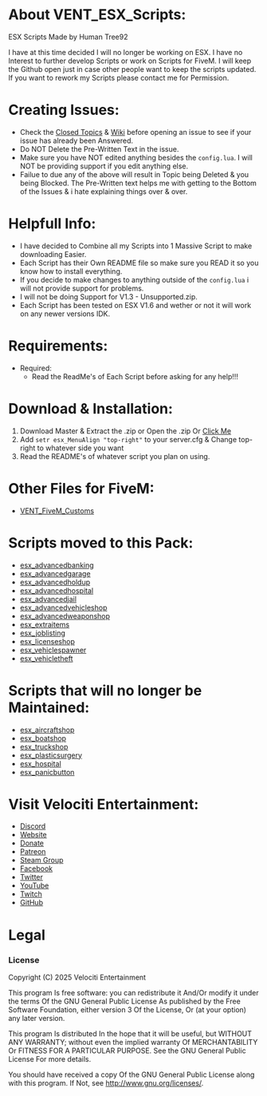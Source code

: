 # About VENT_ESX_Scripts:
ESX Scripts Made by Human Tree92

I have at this time decided I will no longer be working on ESX. I have no Interest to further develop Scripts or work on Scripts for FiveM. I will keep the Github open just in case other people want to keep the scripts updated. If you want to rework my Scripts please contact me for Permission.

# Creating Issues:
* Check the [Closed Topics]( https://github.com/HumanTree92/VENT_ESX_Scripts/issues?q=is%3Aissue+is%3Aclosed ) & [Wiki]( https://github.com/HumanTree92/VENT_ESX_Scripts/wiki ) before opening an issue to see if your issue has already been Answered.
* Do NOT Delete the Pre-Written Text in the issue.
* Make sure you have NOT edited anything besides the `config.lua`. I will NOT be providing support if you edit anything else.
* Failue to due any of the above will result in Topic being Deleted & you being Blocked. The Pre-Written text helps me with getting to the Bottom of the Issues & i hate explaining things over & over.

# Helpfull Info:
* I have decided to Combine all my Scripts into 1 Massive Script to make downloading Easier.
* Each Script has their Own README file so make sure you READ it so you know how to install everything.
* If you decide to make changes to anything outside of the `config.lua` i will not provide support for problems.
* I will not be doing Support for V1.3 - Unsupported.zip.
* Each Script has been tested on ESX V1.6 and wether or not it will work on any newer versions IDK.

# Requirements:
* Required:
  * Read the ReadMe's of Each Script before asking for any help!!!

# Download & Installation:
1) Download Master & Extract the .zip or Open the .zip Or [Click Me]( https://github.com/HumanTree92/VENT_ESX_Scripts/archive/refs/heads/main.zip )
2) Add `setr esx_MenuAlign "top-right"` to your server.cfg & Change top-right to whatever side you want
3) Read the README's of whatever script you plan on using.

# Other Files for FiveM:
* [VENT_FiveM_Customs]( https://github.com/HumanTree92/VENT_FiveM_Customs )

# Scripts moved to this Pack:
* [esx_advancedbanking]( https://github.com/HumanTree92/esx_advancedbanking )
* [esx_advancedgarage]( https://github.com/HumanTree92/esx_advancedgarage )
* [esx_advancedholdup]( https://github.com/HumanTree92/esx_advancedholdup )
* [esx_advancedhospital]( https://github.com/HumanTree92/esx_advancedhospital )
* [esx_advancedjail]( https://github.com/HumanTree92/esx_advancedjail )
* [esx_advancedvehicleshop]( https://github.com/HumanTree92/esx_advancedvehicleshop )
* [esx_advancedweaponshop]( https://github.com/HumanTree92/esx_advancedweaponshop )
* [esx_extraitems]( https://github.com/HumanTree92/esx_extraitems )
* [esx_joblisting]( https://github.com/HumanTree92/esx_joblisting )
* [esx_licenseshop]( https://github.com/HumanTree92/esx_licenseshop )
* [esx_vehiclespawner]( https://github.com/HumanTree92/esx_vehiclespawner )
* [esx_vehicletheft]( https://github.com/HumanTree92/esx_vehicletheft )

# Scripts that will no longer be Maintained:
* [esx_aircraftshop]( https://github.com/HumanTree92/esx_aircraftshop )
* [esx_boatshop]( https://github.com/HumanTree92/esx_boatshop )
* [esx_truckshop]( https://github.com/HumanTree92/esx_truckshop )
* [esx_plasticsurgery]( https://github.com/HumanTree92/esx_plasticsurgery )
* [esx_hospital]( https://github.com/HumanTree92/esx_hospital )
* [esx_panicbutton]( https://github.com/HumanTree92/esx_panicbutton )

# Visit Velociti Entertainment:
* [Discord]( https://discord.velocitientertainment.com )
* [Website]( https://velocitientertainment.com )
* [Donate]( https://velocitientertainment.weebly.com/donations.html )
* [Patreon]( https://www.patreon.com/VelocitiEntertainment?fan_landing=true )
* [Steam Group]( https://steamcommunity.com/groups/velocitientertainment )
* [Facebook]( https://facebook.com/VelocitiEntertainment )
* [Twitter]( https://twitter.com/VelocitiEnt )
* [YouTube]( https://youtube.com/user/HumanTree92 )
* [Twitch]( https://twitch.tv/humantree92 )
* [GitHub]( https://github.com/HumanTree92 )

# Legal
### License
Copyright (C) 2025 Velociti Entertainment

This program Is free software: you can redistribute it And/Or modify it under the terms Of the GNU General Public License As published by the Free Software Foundation, either version 3 Of the License, Or (at your option) any later version.

This program Is distributed In the hope that it will be useful, but WITHOUT ANY WARRANTY; without even the implied warranty Of MERCHANTABILITY Or FITNESS FOR A PARTICULAR PURPOSE. See the GNU General Public License For more details.

You should have received a copy Of the GNU General Public License along with this program. If Not, see http://www.gnu.org/licenses/.
